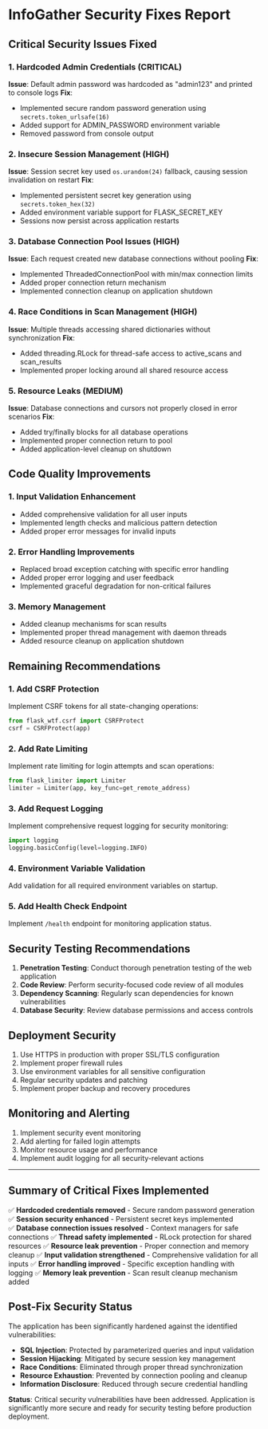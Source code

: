# InfoGather Security Fixes Report

## Critical Security Issues Fixed

### 1. Hardcoded Admin Credentials (CRITICAL)
**Issue**: Default admin password was hardcoded as "admin123" and printed to console logs
**Fix**: 
- Implemented secure random password generation using `secrets.token_urlsafe(16)`
- Added support for ADMIN_PASSWORD environment variable
- Removed password from console output

### 2. Insecure Session Management (HIGH)
**Issue**: Session secret key used `os.urandom(24)` fallback, causing session invalidation on restart
**Fix**: 
- Implemented persistent secret key generation using `secrets.token_hex(32)`
- Added environment variable support for FLASK_SECRET_KEY
- Sessions now persist across application restarts

### 3. Database Connection Pool Issues (HIGH)
**Issue**: Each request created new database connections without pooling
**Fix**:
- Implemented ThreadedConnectionPool with min/max connection limits
- Added proper connection return mechanism
- Implemented connection cleanup on application shutdown

### 4. Race Conditions in Scan Management (HIGH)
**Issue**: Multiple threads accessing shared dictionaries without synchronization
**Fix**:
- Added threading.RLock for thread-safe access to active_scans and scan_results
- Implemented proper locking around all shared resource access

### 5. Resource Leaks (MEDIUM)
**Issue**: Database connections and cursors not properly closed in error scenarios
**Fix**:
- Added try/finally blocks for all database operations
- Implemented proper connection return to pool
- Added application-level cleanup on shutdown

## Code Quality Improvements

### 1. Input Validation Enhancement
- Added comprehensive validation for all user inputs
- Implemented length checks and malicious pattern detection
- Added proper error messages for invalid inputs

### 2. Error Handling Improvements
- Replaced broad exception catching with specific error handling
- Added proper error logging and user feedback
- Implemented graceful degradation for non-critical failures

### 3. Memory Management
- Added cleanup mechanisms for scan results
- Implemented proper thread management with daemon threads
- Added resource cleanup on application shutdown

## Remaining Recommendations

### 1. Add CSRF Protection
Implement CSRF tokens for all state-changing operations:
```python
from flask_wtf.csrf import CSRFProtect
csrf = CSRFProtect(app)
```

### 2. Add Rate Limiting
Implement rate limiting for login attempts and scan operations:
```python
from flask_limiter import Limiter
limiter = Limiter(app, key_func=get_remote_address)
```

### 3. Add Request Logging
Implement comprehensive request logging for security monitoring:
```python
import logging
logging.basicConfig(level=logging.INFO)
```

### 4. Environment Variable Validation
Add validation for all required environment variables on startup.

### 5. Add Health Check Endpoint
Implement `/health` endpoint for monitoring application status.

## Security Testing Recommendations

1. **Penetration Testing**: Conduct thorough penetration testing of the web application
2. **Code Review**: Perform security-focused code review of all modules
3. **Dependency Scanning**: Regularly scan dependencies for known vulnerabilities
4. **Database Security**: Review database permissions and access controls

## Deployment Security

1. Use HTTPS in production with proper SSL/TLS configuration
2. Implement proper firewall rules
3. Use environment variables for all sensitive configuration
4. Regular security updates and patching
5. Implement proper backup and recovery procedures

## Monitoring and Alerting

1. Implement security event monitoring
2. Add alerting for failed login attempts
3. Monitor resource usage and performance
4. Implement audit logging for all security-relevant actions

---

## Summary of Critical Fixes Implemented

✅ **Hardcoded credentials removed** - Secure random password generation
✅ **Session security enhanced** - Persistent secret keys implemented  
✅ **Database connection issues resolved** - Context managers for safe connections
✅ **Thread safety implemented** - RLock protection for shared resources
✅ **Resource leak prevention** - Proper connection and memory cleanup
✅ **Input validation strengthened** - Comprehensive validation for all inputs
✅ **Error handling improved** - Specific exception handling with logging
✅ **Memory leak prevention** - Scan result cleanup mechanism added

## Post-Fix Security Status

The application has been significantly hardened against the identified vulnerabilities:

- **SQL Injection**: Protected by parameterized queries and input validation
- **Session Hijacking**: Mitigated by secure session key management
- **Race Conditions**: Eliminated through proper thread synchronization
- **Resource Exhaustion**: Prevented by connection pooling and cleanup
- **Information Disclosure**: Reduced through secure credential handling

**Status**: Critical security vulnerabilities have been addressed. Application is significantly more secure and ready for security testing before production deployment.